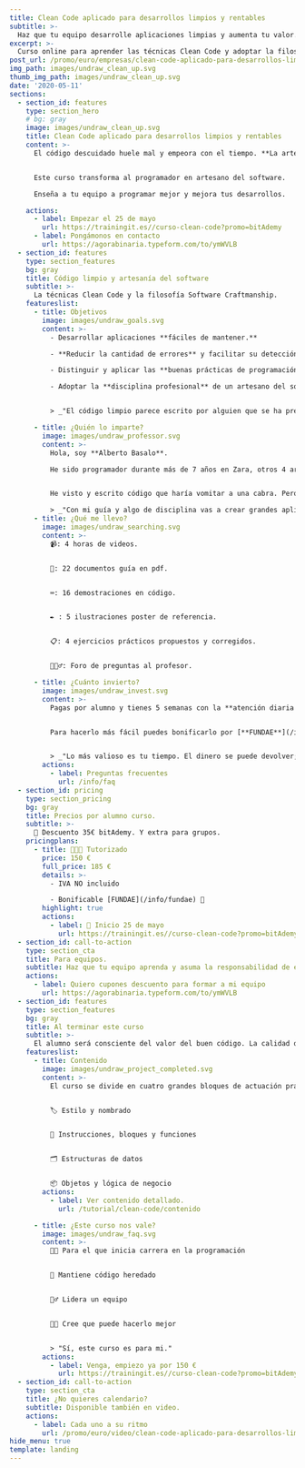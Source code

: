 ```yaml
---
title: Clean Code aplicado para desarrollos limpios y rentables
subtitle: >-
  Haz que tu equipo desarrolle aplicaciones limpias y aumenta tu valor.
excerpt: >-
  Curso online para aprender las técnicas Clean Code y adoptar la filosofía Software Craftmanship.
post_url: /promo/euro/empresas/clean-code-aplicado-para-desarrollos-limpios-y-rentables/
img_path: images/undraw_clean_up.svg
thumb_img_path: images/undraw_clean_up.svg
date: '2020-05-11'
sections:
  - section_id: features
    type: section_hero
    # bg: gray
    image: images/undraw_clean_up.svg
    title: Clean Code aplicado para desarrollos limpios y rentables
    content: >-
      El código descuidado huele mal y empeora con el tiempo. **La artesanía del software cuida el desarrollo para crear código limpio**.


      Este curso transforma al programador en artesano del software.

      Enseña a tu equipo a programar mejor y mejora tus desarrollos.

    actions:
      - label: Empezar el 25 de mayo
        url: https://trainingit.es//curso-clean-code?promo=bitAdemy
      - label: Pongámonos en contacto
        url: https://agorabinaria.typeform.com/to/ymWVLB
  - section_id: features
    type: section_features
    bg: gray
    title: Código limpio y artesanía del software
    subtitle: >-
      La técnicas Clean Code y la filosofía Software Craftmanship.
    featureslist:
      - title: Objetivos
        image: images/undraw_goals.svg
        content: >-
          - Desarrollar aplicaciones **fáciles de mantener.**

          - **Reducir la cantidad de errores** y facilitar su detección.

          - Distinguir y aplicar las **buenas prácticas de programación**.

          - Adoptar la **disciplina profesional** de un artesano del software.


          > _"El código limpio parece escrito por alguien que se ha preocupado de hacerlo bien. Alguien con más valía profesional."_

      - title: ¿Quién lo imparte?
        image: images/undraw_professor.svg
        content: >-
          Hola, soy **Alberto Basalo**.

          He sido programador durante más de 7 años en Zara, otros 4 arquitecto de software para Tous y desde 2011 dirijo mi propia consultora. En total más de 20 años en la industria del software en grandes y pequeñas empresas.


          He visto y escrito código que haría vomitar a una cabra. Pero también he aprendido a hacerlo mejor cada día.

          > _"Con mi guía y algo de disciplina vas a crear grandes aplicaciones limpias."_
      - title: ¿Qué me llevo?
        image: images/undraw_searching.svg
        content: >-
          📹: 4 horas de videos.


          📖: 22 documentos guía en pdf.


          ⌨: 16 demostraciones en código.


          ✒ : 5 ilustraciones poster de referencia.


          📋: 4 ejercicios prácticos propuestos y corregidos.


          🤷🏼‍♂️: Foro de preguntas al profesor.

      - title: ¿Cuánto invierto?
        image: images/undraw_invest.svg
        content: >-
          Pagas por alumno y tienes 5 semanas con la **atención diaria del profesor.**


          Para hacerlo más fácil puedes bonificarlo por [**FUNDAE**](/info/fundae).


          > _"Lo más valioso es tu tiempo. El dinero se puede devolver; el tiempo no."_
        actions:
          - label: Preguntas frecuentes
            url: /info/faq
  - section_id: pricing
    type: section_pricing
    bg: gray
    title: Precios por alumno curso.
    subtitle: >-
      🏡 Descuento 35€ bitAdemy. Y extra para grupos.
    pricingplans:
      - title: 👨🏼‍💻 Tutorizado
        price: 150 €
        full_price: 185 €
        details: >-
          - IVA NO incluido

          - Bonificable [FUNDAE](/info/fundae) 💸
        highlight: true
        actions:
          - label: 📅 Inicio 25 de mayo
            url: https://trainingit.es//curso-clean-code?promo=bitAdemy
  - section_id: call-to-action
    type: section_cta
    title: Para equipos.
    subtitle: Haz que tu equipo aprenda y asuma la responsabilidad de escribir aplicaciones limpias.
    actions:
      - label: Quiero cupones descuento para formar a mi equipo
        url: https://agorabinaria.typeform.com/to/ymWVLB
  - section_id: features
    type: section_features
    bg: gray
    title: Al terminar este curso
    subtitle: >-
      El alumno será consciente del valor del buen código. La calidad de su trabajo va a mejorar y se reflejará en el rendimiento general.
    featureslist:
      - title: Contenido
        image: images/undraw_project_completed.svg
        content: >-
          El curso se divide en cuatro grandes bloques de actuación práctica sobre el código. Con un tema extra motivacional de profesionalismo y artesanía del software.


          🏷️ Estilo y nombrado


          🔀 Instrucciones, bloques y funciones


          🗂️ Estructuras de datos


          📦 Objetos y lógica de negocio
        actions:
          - label: Ver contenido detallado.
            url: /tutorial/clean-code/contenido

      - title: ¿Este curso nos vale?
        image: images/undraw_faq.svg
        content: >-
          👨‍💻 Para el que inicia carrera en la programación


          👴 Mantiene código heredado


          🙋‍♂️ Lidera un equipo


          👨‍💼 Cree que puede hacerlo mejor


          > "Sí, este curso es para mi."
        actions:
          - label: Venga, empiezo ya por 150 €
            url: https://trainingit.es//curso-clean-code?promo=bitAdemy
  - section_id: call-to-action
    type: section_cta
    title: ¿No quieres calendario?
    subtitle: Disponible también en video.
    actions:
      - label: Cada uno a su ritmo
        url: /promo/euro/video/clean-code-aplicado-para-desarrollos-limpios-y-rentables/
hide_menu: true
template: landing
---
```

